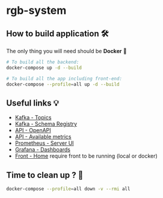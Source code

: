 # rgb-system

## How to build application 🛠️

The only thing you will need should be **Docker** 🐋

```bash
# To build all the backend:
docker-compose up -d --build

# To build all the app including front-end:
docker-compose --profile=all up -d --build
```

## Useful links 💡

- [Kafka - Topics](http://localhost:9000/topics)
- [Kafka - Schema Registry](http://localhost:9000/schema-registry)
- [API - OpenAPI](http://localhost:8000/)
- [API - Available metrics](http://localhost:8000/metrics)
- [Prometheus - Server UI](http://localhost:9090/)
- [Grafana - Dashboards](http://localhost:3000/dashboards)
- [Front - Home](http://localhost:8080/) require front to be running (local or docker)

## Time to clean up ? 🧽

```bash
docker-compose --profile=all down -v --rmi all
```

